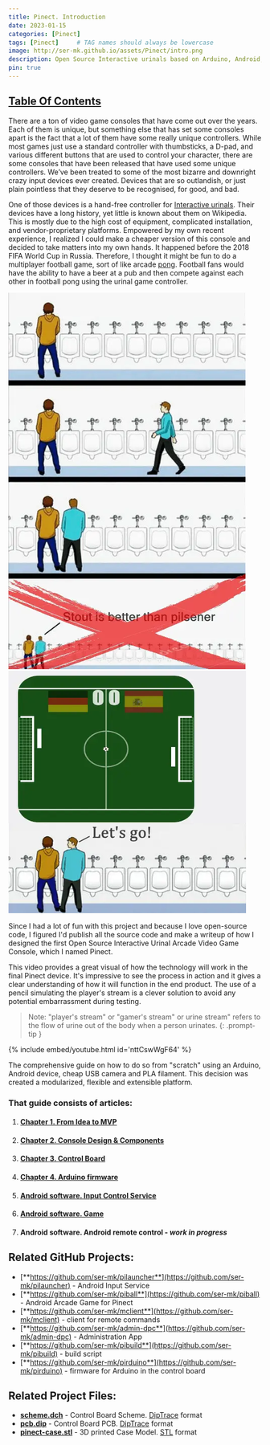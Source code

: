 ```yaml
---
title: Pinect. Introduction
date: 2023-01-15
categories: [Pinect]
tags: [Pinect]     # TAG names should always be lowercase
image: http://ser-mk.github.io/assets/Pinect/intro.png
description: Open Source Interactive urinals based on Arduino, Android, 3D printing
pin: true
---
```


## [Table Of Contents](#that-guide-consists-of-articles)

There are a ton of video game consoles that have come out over the years. Each of them is unique, but something else that has set some consoles apart is the fact that a lot of them have some really unique controllers. 
While most games just use a standard controller with thumbsticks, a D-pad, and various different buttons that are used to control your character, there are some consoles that have been released that have used some unique controllers. 
We’ve been treated to some of the most bizarre and downright crazy input devices ever created. Devices that are so outlandish, or just plain pointless that they deserve to be recognised, for good, and bad.

One of those devices is a hand-free controller for [Interactive urinals](https://en.wikipedia.org/wiki/Interactive_urinal). Their devices have a long history, yet little is known about them on Wikipedia. This is mostly due to the high cost of equipment, complicated installation, and vendor-proprietary platforms. Empowered by my own recent experience, I realized I could make a cheaper version of this console and decided to take matters into my own hands. It happened before the 2018 FIFA World Cup in Russia. Therefore, I thought it might be fun to do a multiplayer football game, sort of like arcade [pong](https://en.wikipedia.org/wiki/Pong). Football fans would have the ability to have a beer at a pub and then compete against each other in football pong using the urinal game controller.

![Bad Toilet Etiquette](/assets/Pinect/ch0/Urinal_Etiquette.webp "Bad Toilet Etiquette")
![Pinect game offer](/assets/Pinect/ch0/footbal_game.webp "Pinect game offer")

Since I had a lot of fun with this project and because I love open-source code, I figured I'd publish all the source code and make a writeup of how I designed the first Open Source Interactive Urinal Arcade Video Game Console, which I named Pinect.

This video provides a great visual of how the technology will work in the final Pinect device. It's impressive to see the process in action and it gives a clear understanding of how it will function in the end product. The use of a pencil simulating the player's stream is a clever solution to avoid any potential embarrassment during testing.

> Note: "player's stream" or "gamer's stream" or urine stream" refers to the flow of urine out of the body when a person urinates.
{: .prompt-tip }

<!--  <style>
    video {
        height: 100%;
        width: 100%;
        object-fit: cover; // use "cover" to avoid distortion
                position: absolute;

    }
</style>
<center>
<video autoplay loop muted playsinline>
    <source src="/assets/Pinect/ch0/demo.mp4" type="video/mp4">
    Your browser does not support HTML5 video.       
</video>
</center> -->

{% include embed/youtube.html id='nttCswWgF64' %}



The comprehensive guide on how to do so from "scratch" using an Arduino, Android device, cheap USB camera and PLA filament. This decision was created a modularized, flexible and extensible platform.

### That guide consists of articles:

1. #### [**Chapter 1. From Idea to MVP**](/pinect/Pinect-idea2mvp/)
2. #### [**Chapter 2. Console Design & Components**](/pinect/Components/)
3. #### [**Chapter 3. Control Board**](/pinect/controlboard/)
4. #### [**Chapter 4. Arduino firmware**](/pinect/arduino/)
5. #### [**Android software. Input Control Service**](/pinect/android1nput/)
6. #### [**Android software. Game**](/pinect/androidgame/)
7. #### Android software. Android remote control - *work in progress* 


## Related GitHub Projects:

- [**https://github.com/ser-mk/pilauncher**](https://github.com/ser-mk/pilauncher) - Android Input Service
- [**https://github.com/ser-mk/piball**](https://github.com/ser-mk/piball) - Android Arcade Game for Pinect
- [**https://github.com/ser-mk/mclient**](https://github.com/ser-mk/mclient) - client for remote commands
- [**https://github.com/ser-mk/admin-dpc**](https://github.com/ser-mk/admin-dpc) - Administration App
- [**https://github.com/ser-mk/pibuild**](https://github.com/ser-mk/pibuild) - build script
- [**https://github.com/ser-mk/pirduino**](https://github.com/ser-mk/pirduino) - firmware for Arduino in the control board

## Related Project Files:

- [**scheme.dch**](https://ser-mk.github.io/assets/Pinect/ch2/scheme.dch) - Control Board Scheme. [DipTrace](https://diptrace.com/) format
- [**pcb.dip**](https://ser-mk.github.io/assets/Pinect/ch2/pcb.dip) - Control Board PCB. [DipTrace](https://diptrace.com/) format
- [**pinect-case.stl**](https://ser-mk.github.io/assets/Pinect/ch1/pinect-box-19.stl) - 3D printed Case Model. [STL](https://www.viewstl.com/) format